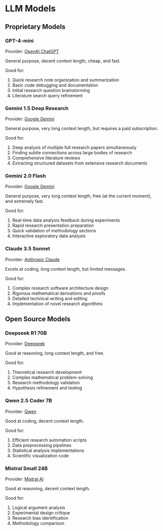 # LLM Models

## Proprietary Models

### GPT-4-mini

Provider: [OpenAI ChatGPT](providers/#openai-chatgpt)

General purpose, decent context length, cheap, and fast.

Good for:

1. Quick research note organization and summarization
2. Basic code debugging and documentation
3. Initial research question brainstorming
4. Literature search query refinement

### Gemini 1.5 Deep Research

Provider: [Google Gemini](providers/#google-gemini)

General purpose, very long context length, but requires a paid subscription.

Good for:

1. Deep analysis of multiple full research papers simultaneously
2. Finding subtle connections across large bodies of research
3. Comprehensive literature reviews
4. Extracting structured datasets from extensive research documents

### Gemini 2.0 Flash

Provider: [Google Gemini](providers/#google-gemini)

General purpose, very long context length, free (at the current moment), and extremely fast.

Good for:

1. Real-time data analysis feedback during experiments
2. Rapid research presentation preparation
3. Quick validation of methodology sections
4. Interactive exploratory data analysis

### Claude 3.5 Sonnet

Provider: [Anthropic Claude](providers/#anthropic-claude)

Excels at coding, long context length, but limited messages.

Good for:

1. Complex research software architecture design
2. Rigorous mathematical derivations and proofs
3. Detailed technical writing and editing
4. Implementation of novel research algorithms

## Open Source Models

### Deepseek R1 70B

Provider: [Deepseek](providers/#deepseek)

Good at reasoning, long context length, and free.

Good for:

1. Theoretical research development
2. Complex mathematical problem-solving
3. Research methodology validation
4. Hypothesis refinement and testing

### Qwen 2.5 Coder 7B

Provider: [Qwen](providers/#qwen)

Good at coding, decent context length.

Good for:

1. Efficient research automation scripts
2. Data preprocessing pipelines
3. Statistical analysis implementations
4. Scientific visualization code

### Mistral Small 24B

Provider: [Mistral AI](providers/#mistral-ai)

Good at reasoning, decent context length.

Good for:

1. Logical argument analysis
2. Experimental design critique
3. Research bias identification
4. Methodology comparison
